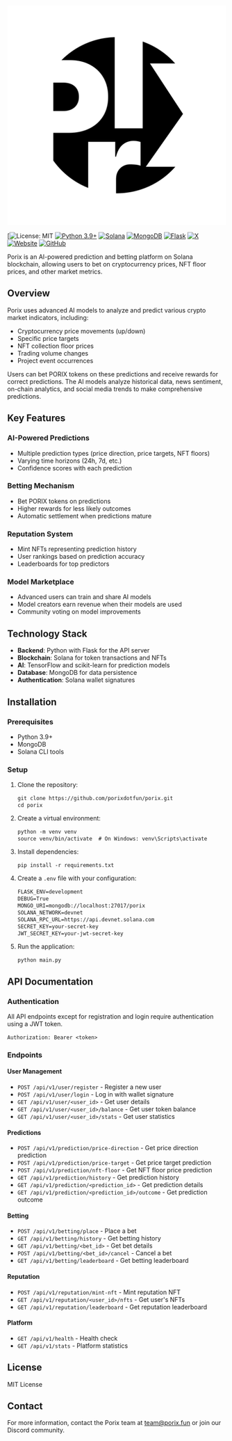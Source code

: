 ![Porix Logo](/porix.png)

[![License: MIT](/LICENSE)
[![Python 3.9+](https://img.shields.io/badge/python-3.9+-blue.svg)](https://www.python.org/downloads/)
[![Solana](https://img.shields.io/badge/Solana-Compatible-9945FF.svg)](https://solana.com/)
[![MongoDB](https://img.shields.io/badge/MongoDB-4EA94B?logo=mongodb&logoColor=white)](https://www.mongodb.com/)
[![Flask](https://img.shields.io/badge/Flask-000000?logo=flask&logoColor=white)](https://flask.palletsprojects.com/)
[![X](https://img.shields.io/badge/X-000000?logo=x&logoColor=white)](https://twitter.com/porixdotfun)
[![Website](https://img.shields.io/badge/Website-FF7139?logo=firefox-browser&logoColor=white)](https://porix.fun)
[![GitHub](https://img.shields.io/badge/GitHub-181717?logo=github&logoColor=white)](https://github.com/porixdotfun/porix)

Porix is an AI-powered prediction and betting platform on Solana blockchain, allowing users to bet on cryptocurrency prices, NFT floor prices, and other market metrics.

## Overview

Porix uses advanced AI models to analyze and predict various crypto market indicators, including:

- Cryptocurrency price movements (up/down)
- Specific price targets
- NFT collection floor prices
- Trading volume changes
- Project event occurrences

Users can bet PORIX tokens on these predictions and receive rewards for correct predictions. The AI models analyze historical data, news sentiment, on-chain analytics, and social media trends to make comprehensive predictions.

## Key Features

### AI-Powered Predictions
- Multiple prediction types (price direction, price targets, NFT floors)
- Varying time horizons (24h, 7d, etc.)
- Confidence scores with each prediction

### Betting Mechanism
- Bet PORIX tokens on predictions
- Higher rewards for less likely outcomes
- Automatic settlement when predictions mature

### Reputation System
- Mint NFTs representing prediction history
- User rankings based on prediction accuracy
- Leaderboards for top predictors

### Model Marketplace
- Advanced users can train and share AI models
- Model creators earn revenue when their models are used
- Community voting on model improvements

## Technology Stack

- **Backend**: Python with Flask for the API server
- **Blockchain**: Solana for token transactions and NFTs
- **AI**: TensorFlow and scikit-learn for prediction models
- **Database**: MongoDB for data persistence
- **Authentication**: Solana wallet signatures

## Installation

### Prerequisites

- Python 3.9+
- MongoDB
- Solana CLI tools

### Setup

1. Clone the repository:
   ```
   git clone https://github.com/porixdotfun/porix.git
   cd porix
   ```

2. Create a virtual environment:
   ```
   python -m venv venv
   source venv/bin/activate  # On Windows: venv\Scripts\activate
   ```

3. Install dependencies:
   ```
   pip install -r requirements.txt
   ```

4. Create a `.env` file with your configuration:
   ```
   FLASK_ENV=development
   DEBUG=True
   MONGO_URI=mongodb://localhost:27017/porix
   SOLANA_NETWORK=devnet
   SOLANA_RPC_URL=https://api.devnet.solana.com
   SECRET_KEY=your-secret-key
   JWT_SECRET_KEY=your-jwt-secret-key
   ```

5. Run the application:
   ```
   python main.py
   ```

## API Documentation

### Authentication

All API endpoints except for registration and login require authentication using a JWT token.

```
Authorization: Bearer <token>
```

### Endpoints

#### User Management
- `POST /api/v1/user/register` - Register a new user
- `POST /api/v1/user/login` - Log in with wallet signature
- `GET /api/v1/user/<user_id>` - Get user details
- `GET /api/v1/user/<user_id>/balance` - Get user token balance
- `GET /api/v1/user/<user_id>/stats` - Get user statistics

#### Predictions
- `POST /api/v1/prediction/price-direction` - Get price direction prediction
- `POST /api/v1/prediction/price-target` - Get price target prediction
- `POST /api/v1/prediction/nft-floor` - Get NFT floor price prediction
- `GET /api/v1/prediction/history` - Get prediction history
- `GET /api/v1/prediction/<prediction_id>` - Get prediction details
- `GET /api/v1/prediction/<prediction_id>/outcome` - Get prediction outcome

#### Betting
- `POST /api/v1/betting/place` - Place a bet
- `GET /api/v1/betting/history` - Get betting history
- `GET /api/v1/betting/<bet_id>` - Get bet details
- `POST /api/v1/betting/<bet_id>/cancel` - Cancel a bet
- `GET /api/v1/betting/leaderboard` - Get betting leaderboard

#### Reputation
- `POST /api/v1/reputation/mint-nft` - Mint reputation NFT
- `GET /api/v1/reputation/<user_id>/nfts` - Get user's NFTs
- `GET /api/v1/reputation/leaderboard` - Get reputation leaderboard

#### Platform
- `GET /api/v1/health` - Health check
- `GET /api/v1/stats` - Platform statistics

## License

MIT License

## Contact

For more information, contact the Porix team at team@porix.fun or join our Discord community.
